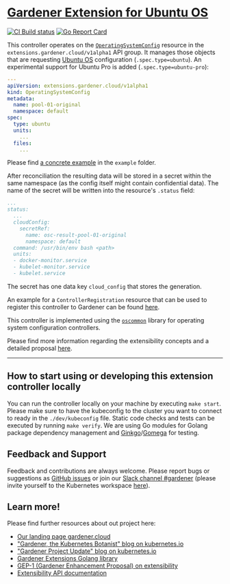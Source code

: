 # [Gardener Extension for Ubuntu OS](https://gardener.cloud)

[![CI Build status](https://concourse.ci.gardener.cloud/api/v1/teams/gardener/pipelines/gardener-extension-os-ubuntu-master/jobs/master-head-update-job/badge)](https://concourse.ci.gardener.cloud/teams/gardener/pipelines/gardener-extension-os-ubuntu-master/jobs/master-head-update-job)
[![Go Report Card](https://goreportcard.com/badge/github.com/gardener/gardener-extension-os-ubuntu)](https://goreportcard.com/report/github.com/gardener/gardener-extension-os-ubuntu)

This controller operates on the [`OperatingSystemConfig`](https://github.com/gardener/gardener/blob/master/docs/proposals/01-extensibility.md#cloud-config-user-data-for-bootstrapping-machines) resource in the `extensions.gardener.cloud/v1alpha1` API group. It manages those objects that are requesting [Ubuntu OS](https://www.ubuntu.com/) configuration (`.spec.type=ubuntu`). An experimental support for Ubuntu Pro is added (`.spec.type=ubuntu-pro`):

```yaml
---
apiVersion: extensions.gardener.cloud/v1alpha1
kind: OperatingSystemConfig
metadata:
  name: pool-01-original
  namespace: default
spec:
  type: ubuntu
  units:
    ...
  files:
    ...
```

Please find [a concrete example](example/40-operatingsystemconfig.yaml) in the `example` folder.

After reconciliation the resulting data will be stored in a secret within the same namespace (as the config itself might contain confidential data). The name of the secret will be written into the resource's `.status` field:

```yaml
...
status:
  ...
  cloudConfig:
    secretRef:
      name: osc-result-pool-01-original
      namespace: default
  command: /usr/bin/env bash <path>
  units:
  - docker-monitor.service
  - kubelet-monitor.service
  - kubelet.service
```

The secret has one data key `cloud_config` that stores the generation.

An example for a `ControllerRegistration` resource that can be used to register this controller to Gardener can be found [here](example/controller-registration.yaml).

This controller is implemented using the [`oscommon`](https://github.com/gardener/gardener/blob/master/extensions/pkg/controller/operatingsystemconfig/oscommon/README.md) library for operating system configuration controllers.

Please find more information regarding the extensibility concepts and a detailed proposal [here](https://github.com/gardener/gardener/blob/master/docs/proposals/01-extensibility.md).

----

## How to start using or developing this extension controller locally

You can run the controller locally on your machine by executing `make start`. Please make sure to have the kubeconfig to the cluster you want to connect to ready in the `./dev/kubeconfig` file.
Static code checks and tests can be executed by running `make verify`. We are using Go modules for Golang package dependency management and [Ginkgo](https://github.com/onsi/ginkgo)/[Gomega](https://github.com/onsi/gomega) for testing.

## Feedback and Support

Feedback and contributions are always welcome. Please report bugs or suggestions as [GitHub issues](https://github.com/gardener/gardener-extension-os-ubuntu/issues) or join our [Slack channel #gardener](https://kubernetes.slack.com/messages/gardener) (please invite yourself to the Kubernetes workspace [here](http://slack.k8s.io)).

## Learn more!

Please find further resources about out project here:

* [Our landing page gardener.cloud](https://gardener.cloud/)
* ["Gardener, the Kubernetes Botanist" blog on kubernetes.io](https://kubernetes.io/blog/2018/05/17/gardener/)
* ["Gardener Project Update" blog on kubernetes.io](https://kubernetes.io/blog/2019/12/02/gardener-project-update/)
* [Gardener Extensions Golang library](https://godoc.org/github.com/gardener/gardener/extensions/pkg)
* [GEP-1 (Gardener Enhancement Proposal) on extensibility](https://github.com/gardener/gardener/blob/master/docs/proposals/01-extensibility.md)
* [Extensibility API documentation](https://github.com/gardener/gardener/tree/master/docs/extensions)
